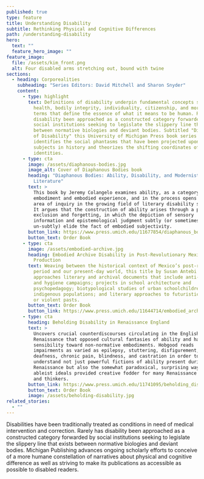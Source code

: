 ```yaml
---
published: true
type: feature
title: Understanding Disability
subtitle: Rethinking Physical and Cognitive Differences
path: /understanding-disability
hero:
  text: ""
  feature_hero_image: ""
feature_image:
  file: /assets/kim_front.png
  alt: Four disabled arms stretching out, bound with twine
sections:
  - heading: Corporealities
    subheading: "Series Editors: David Mitchell and Sharon Snyder"
    content:
      - type: highlight
        text: Definitions of disability underpin fundamental concepts such as normalcy,
          health, bodily integrity, individuality, citizenship, and morality—all
          terms that define the essence of what it means to be human. Rarely has
          disability been approached as a constructed category forwarded by
          social institutions seeking to legislate the slippery line that exists
          between normative biologies and deviant bodies. Subtitled "Discourses
          of Disability" this University of Michigan Press book series
          identifies the social phantasms that have been projected upon disabled
          subjects in history and theorizes the shifting coordinates of disabled
          identities.
      - type: cta
        image: /assets/diaphanous-bodies.jpg
        image_alt: Cover of Diaphanous Bodies book
        heading: "Diaphanous Bodies: Ability, Disability, and Modernist Irish
          Literature"
        text: >
          This book by Jeremy Colangelo examines ability, as a category of
          embodiment and embodied experience, and in the process opens up a new
          area of inquiry in the growing field of literary disability studies.
          It argues that the construction of ability arises through a process of
          exclusion and forgetting, in which the depiction of sensory
          information and epistemological judgment subtly (or sometimes
          un-subtly) elide the fact of embodied subjectivity.
        button_link: https://www.press.umich.edu/11677854/diaphanous_bodies
        button_text: Order Book
      - type: cta
        image: /assets/embodied-archive.jpg
        heading: Embodied Archive Disability in Post-Revolutionary Mexican Cultural
          Production
        text: Weaving between the historical context of Mexico’s post-revolutionary
          period and our present-day world, this title by Susan Antebi
          approaches literary and archival documents that include anti-alcohol
          and hygiene campaigns; projects in school architecture and
          psychopedagogy; biotypological studies of urban schoolchildren and
          indigenous populations; and literary approaches to futuristic utopias
          or violent pasts.
        button_text: Order Book
        button_link: https://www.press.umich.edu/11644714/embodied_archive
      - type: cta
        heading: Beholding Disability in Renaissance England
        text: >
          Uncovers crucial counterdiscourses circulating in the English
          Renaissance that opposed cultural fantasies of ability and had a keen
          sensibility toward non-normative embodiments. Hobgood reads
          impairments as varied as epilepsy, stuttering, disfigurement,
          deafness, chronic pain, blindness, and castration in order to
          understand not just powerful fictions of ability present during the
          Renaissance but also the somewhat paradoxical, surprising ways these
          ableist ideals provided creative fodder for many Renaissance writers
          and thinkers.
        button_link: https://www.press.umich.edu/11741095/beholding_disability_in_renaissance_england
        button_text: Order Book
        image: /assets/beholding-disability.jpg
related_stories:
  - ""
---
```

Disabilities have been traditionally treated as conditions in need of medical intervention and correction. Rarely has disability been approached as a constructed category forwarded by social institutions seeking to legislate the slippery line that exists between normative biologies and deviant bodies. Michigan Publishing advances ongoing scholarly efforts to conceive of a more humane constellation of narratives about physical and cognitive difference as well as striving to make its publications as accessible as possible to disabled readers.